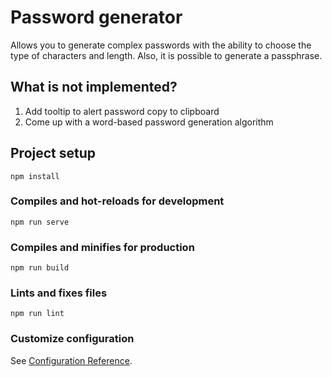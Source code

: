 # Password generator

Allows you to generate complex passwords with the ability to choose the type of characters and length. Also, it is possible to generate a passphrase.

## What is not implemented?

1. Add tooltip to alert password copy to clipboard
2. Come up with a word-based password generation algorithm

## Project setup

```
npm install
```

### Compiles and hot-reloads for development

```
npm run serve
```

### Compiles and minifies for production

```
npm run build
```

### Lints and fixes files

```
npm run lint
```

### Customize configuration

See [Configuration Reference](https://cli.vuejs.org/config/).
